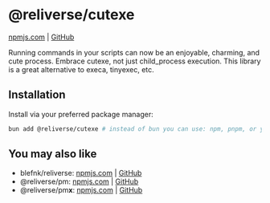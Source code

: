 # @reliverse/cutexe

[npmjs.com](https://www.npmjs.com/package/@reliverse/cutexe) | [GitHub](https://github.com/reliverse/cutexe)

Running commands in your scripts can now be an enjoyable, charming, and cute process. Embrace cutexe, not just child_process execution. This library is a great alternative to execa, tinyexec, etc.

## Installation

Install via your preferred package manager:

```sh
bun add @reliverse/cutexe # instead of bun you can use: npm, pnpm, or yarn (deno support is coming soon)
```

## You may also like

- blefnk/reliverse: [npmjs.com](https://npmjs.com/package/reliverse) | [GitHub](https://github.com/blefnk/reliverse)
- @reliverse/pm: [npmjs.com](https://npmjs.com/package/@reliverse/pm) | [GitHub](https://github.com/reliverse/pm)
- @reliverse/pm**x**: [npmjs.com](https://npmjs.com/package/@reliverse/pmx) | [GitHub](https://github.com/reliverse/pmx)
